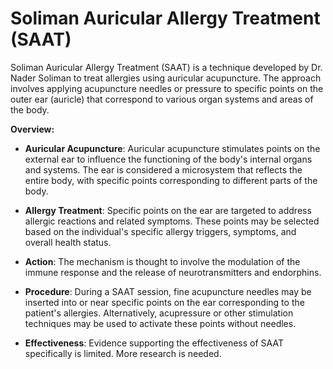 # Soliman Auricular Allergy Treatment (SAAT)

Soliman Auricular Allergy Treatment (SAAT) is a technique developed by Dr. Nader Soliman to treat allergies using auricular acupuncture. The approach involves applying acupuncture needles or pressure to specific points on the outer ear (auricle) that correspond to various organ systems and areas of the body.

**Overview:**

* **Auricular Acupuncture**: Auricular acupuncture stimulates points on the external ear to influence the functioning of the body's internal organs and systems. The ear is considered a microsystem that reflects the entire body, with specific points corresponding to different parts of the body.

* **Allergy Treatment**: Specific points on the ear are targeted to address allergic reactions and related symptoms. These points may be selected based on the individual's specific allergy triggers, symptoms, and overall health status.

* **Action**: The mechanism is thought to involve the modulation of the immune response and the release of neurotransmitters and endorphins.

* **Procedure**: During a SAAT session, fine acupuncture needles may be inserted into or near specific points on the ear corresponding to the patient's allergies. Alternatively, acupressure or other stimulation techniques may be used to activate these points without needles.

* **Effectiveness**: Evidence supporting the effectiveness of SAAT specifically is limited. More research is needed.
